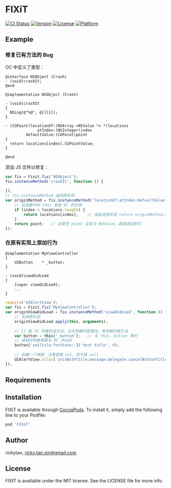 # FIXiT

[![CI Status](https://img.shields.io/travis/rickytan/FIXiT.svg?style=flat)](https://travis-ci.org/rickytan/FIXiT)
[![Version](https://img.shields.io/cocoapods/v/FIXiT.svg?style=flat)](https://cocoapods.org/pods/FIXiT)
[![License](https://img.shields.io/cocoapods/l/FIXiT.svg?style=flat)](https://cocoapods.org/pods/FIXiT)
[![Platform](https://img.shields.io/cocoapods/p/FIXiT.svg?style=flat)](https://cocoapods.org/pods/FIXiT)

## Example
### 修复已有方法的 Bug
OC 中定义了类型：
```objc
@interface NSObject (Crash)
- (void)crashIt;
@end

@implementation NSObject (Crash)

- (void)crashIt
{
  NSLog(@"%@", @[][1]);
}

- (CGPoint)locationOf:(NSArray <NSValue *> *)locations
              atIndex:(NSInteger)index
         defaultValue:(CGPoint)point
{
  return locations[index].CGPointValue;
}

@end
```
添加 JS 文件以修复：
```javascript
var fix = Fixit.fix('NSObject');
fix.instanceMethod('crashIt', function () {
  
});
// fix.instanceMethod 返回原实现
var originMethod = fix.instanceMethod('locationOf:atIndex:defaultValue:', function (locations, index, point) {
    // 此函数中的 this 就是 OC 的实例
    if (index < locations.length) {
        return locations[index];    // 或者调原实现 return originMethod.apply(this, arguments);
    }
    return point;   // 这里的 point 会变为 NSValue，直接返回即可
});
```
### 在原有实现上添加行为
```objc
@implementation MyViewController
{
    UIButton    * _button;
}

- (void)viewDidLoad
{
    [super viewDidLoad];
    ...
}
```
```javascript
require('UIAlertView');
var fix = Fixit.fix('MyViewController');
var originViewDidLoad = fix.instanceMethod('viewDidLoad', function () {
    // 先调原实现
    originViewDidLoad.apply(this, arguments);
    
    // [] 取 JS 的属性或方法，当无参数时是属性，有参数时是方法
    var button = this['_button'];   // 与 this._button 等价
    // 调用时参数需要与 OC 中对应
    button['setTitle:forState:']('test title', 0);
    
    // 创建一个弹窗，注意使用 nil，而不是 null
    UIAlertView.alloc['initWithTitle:message:delegate:cancelButtonTitle:otherButtonTitles:']('Title', 'message!!!', nil, 'ok', nil).show();
});
```

## Requirements

## Installation

FIXiT is available through [CocoaPods](https://cocoapods.org). To install
it, simply add the following line to your Podfile:

```ruby
pod 'FIXiT'
```

## Author

rickytan, ricky.tan.xin@gmail.com

## License

FIXIT is available under the MIT license. See the LICENSE file for more info.
